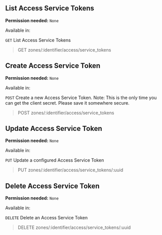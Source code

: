 ## List Access Service Tokens

**Permission needed:** `None`

Available in:



`GET` List Access Service Tokens

> GET zones/:identifier/access/service_tokens


## Create Access Service Token

**Permission needed:** `None`

Available in:



`POST` Create a new Access Service Token. Note: This is the only time you can get the client secret. Please save it somewhere secure.

> POST zones/:identifier/access/service_tokens


## Update Access Service Token

**Permission needed:** `None`

Available in:



`PUT` Update a configured Access Service Token

> PUT zones/:identifier/access/service_tokens/:uuid


## Delete Access Service Token

**Permission needed:** `None`

Available in:



`DELETE` Delete an Access Service Token

> DELETE zones/:identifier/access/service_tokens/:uuid
